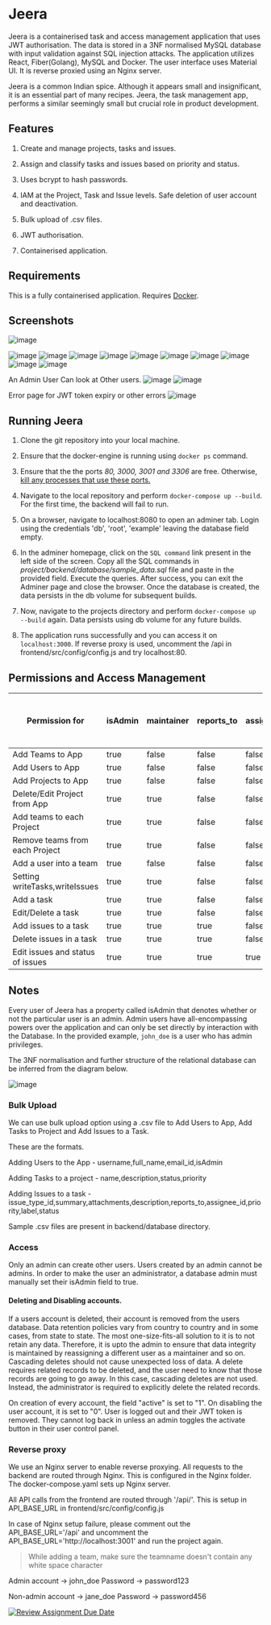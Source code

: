 # Jeera

Jeera is a containerised task and access management application that uses JWT authorisation. The data is stored in a 3NF normalised MySQL database with input validation against SQL injection attacks. The application utilizes React, Fiber(Golang), MySQL and Docker. The user interface uses Material UI. It is reverse proxied using an Nginx server. 

Jeera is a common Indian spice. Although it appears small and insignificant, it is an essential part of many recipes. Jeera, the task management app, performs a similar seemingly small but crucial role in product development.

## Features

1. Create and manage projects, tasks and issues. 

2. Assign and classify tasks and issues based on priority and status.

3. Uses bcrypt to hash passwords. 

4. IAM at the Project, Task and Issue levels. Safe deletion of user account and deactivation.

5. Bulk upload of .csv files.

6. JWT authorisation. 

7. Containerised application.

## Requirements

This is a fully containerised application. Requires [Docker](https://docs.docker.com/get-docker/).

## Screenshots

![image](https://github.com/arjunmukeshh/jeera/assets/60224351/b4ecd74b-4074-4183-9113-1f0fb1438240)

![image](https://github.com/arjunmukeshh/jeera/assets/60224351/4e2430d4-64cb-4b22-bd78-6fb45a2c7d55)
![image](https://github.com/arjunmukeshh/jeera/assets/60224351/0446c99b-bfd8-4d34-beed-19c6ec25cf21)
![image](https://github.com/arjunmukeshh/jeera/assets/60224351/f8e5829b-6a8d-440a-944e-9b538f014745)
![image](https://github.com/arjunmukeshh/jeera/assets/60224351/2ccedee1-742c-4d41-893d-2c5ca63c3e10)
![image](https://github.com/arjunmukeshh/jeera/assets/60224351/2be4da78-490b-4b4e-8a21-685f47ba5fb3)
![image](https://github.com/arjunmukeshh/jeera/assets/60224351/b42018b2-e830-4596-a3c0-53edcaefd0fa)
![image](https://github.com/arjunmukeshh/jeera/assets/60224351/032dcecd-74f0-4654-ad5f-62b2138b119f)
![image](https://github.com/arjunmukeshh/jeera/assets/60224351/e08fda7e-5a1e-4e28-b4c8-95dc0311e42c)
![image](https://github.com/arjunmukeshh/jeera/assets/60224351/59e93049-d66c-411a-9258-04977eab1776)
![image](https://github.com/arjunmukeshh/jeera/assets/60224351/05b08ee7-c5e3-42f2-a487-940b6b1a24a8)

An Admin User Can look at Other users.
![image](https://github.com/arjunmukeshh/jeera/assets/60224351/216df4c2-5e24-4876-9c9d-cea30814b274)
![image](https://github.com/arjunmukeshh/jeera/assets/60224351/c6e51bd7-1f38-4ff5-a662-9ab516960cbc)

Error page for JWT token expiry or other errors
![image](https://github.com/arjunmukeshh/jeera/assets/60224351/e0fa8ba6-4961-4b03-9b16-ad28155aade4)

## Running Jeera

1. Clone the git repository into your local machine.

2. Ensure that the docker-engine is running using `docker ps` command.

3. Ensure that the the ports *80, 3000, 3001 and 3306* are free. Otherwise, [kill any processes that use these ports.](https://linuxhint.com/kill-process-currently-using-port-localhost-windows/) 

4. Navigate to the local repository and perform `docker-compose up --build`. For the first time, the backend will fail to run. 

5. On a browser, navigate to localhost:8080 to open an adminer tab. Login using the credentials 'db', 'root', 'example' leaving the database field empty. 

6. In the adminer homepage, click on the `SQL command` link present in the left side of the screen. Copy all the SQL commands in *project/backend/database/sample_data.sql* file and paste in the provided field. Execute the queries. After success, you can exit the Adminer page and close the browser. Once the database is created, the data persists in the db volume for subsequent builds.

7. Now, navigate to the projects directory and perform `docker-compose up --build` again. Data persists using db volume for any future builds.

8. The application runs successfully and you can access it on `localhost:3000`. If reverse proxy is used, uncomment the /api in frontend/src/config/config.js and try localhost:80. 

## Permissions and Access Management

| Permission for                   | isAdmin | maintainer | reports_to | assignee | user belonging to team with writeTasks | user belonging to team with writeIssues |
|----------------------------------|---------|------------|------------|----------|----------------------------------------|-----------------------------------------|
| Add Teams to App                 | true    | false      | false      | false    | false                                  | false                                   |
| Add Users to App                 | true    | false      | false      | false    | false                                  | false                                   |
| Add Projects to App              | true    | false      | false      | false    | false                                  | false                                   |
| Delete/Edit Project from App     | true    | true       | false      | false    | false                                  | false                                   |
| Add teams to each Project        | true    | true       | false      | false    | false                                  | false                                   |
| Remove teams from each Project   | true    | true       | false      | false    | false                                  | false                                   |
| Add a user into a team           | true    | false      | false      | false    | false                                  | false                                   |
| Setting writeTasks,writeIssues   | true    | true       | false      | false    | false                                  | false                                   |
| Add a task                       | true    | true       | false      | false    | true                                   | false                                   |
| Edit/Delete a task               | true    | true       | false      | false    | true                                   | false                                   |
| Add issues to a task             | true    | true       | true       | false    | true                                   | true                                    |
| Delete issues in a task          | true    | true       | true       | false    | true                                   | true                                    |
| Edit issues and status of issues | true    | true       | true       | true     | true                                   | true                                    |
## Notes

Every user of Jeera has a property called isAdmin that denotes whether or not the particular user is an admin. Admin users have all-encompassing powers over the application and can only be set directly by interaction with the Database. In the provided example, `john_doe` is a user who has admin privileges.

The 3NF normalisation and further structure of the relational database can be inferred from the diagram below. 

![image](https://github.com/BalkanID-University/ssn-chennai-2023-fte-hiring-arjunmukeshh/assets/60224351/97d0d780-3531-47ce-bb41-1edfbd881fbe)


### Bulk Upload

We can use bulk upload option using a .csv file to Add Users to App, Add Tasks to Project and Add Issues to a Task.

These are the formats.

Adding Users to the App -
username,full_name,email_id,isAdmin

Adding Tasks to a project - 
name,description,status,priority

Adding Issues to a task - 
issue_type_id,summary,attachments,description,reports_to,assignee_id,priority,label,status

Sample .csv files are present in backend/database directory.

### Access

Only an admin can create other users. Users created by an admin cannot be admins. In order to make the user an administrator, a database admin must manually set their isAdmin field to true.

#### Deleting and Disabling accounts.

If a users account is deleted, their account is removed from the users database. Data retention policies vary from country to country and in some cases, from state to state. The most one-size-fits-all solution to it is to not retain any data. Therefore, it is upto the admin to ensure that data integrity is maintained by reassigning a different user as a maintainer and so on. Cascading deletes should not cause unexpected loss of data. A delete requires related records to be deleted, and the user need to know that those records are going to go away. In this case, cascading deletes are not used. Instead, the administrator is required to explicitly delete the related records.

On creation of every account, the field "active" is set to "1". On disabling the user account, it is set to "0". User is logged out and their JWT token is removed. They cannot log back in unless an admin toggles the activate button in their user control panel.

### Reverse proxy

We use an Nginx server to enable reverse proxying. All requests to the backend are routed through Nginx. This is configured in the Nginx folder. The docker-compose.yaml sets up Nginx server. 

All API calls from the frontend are routed through '/api/'. This is setup in API_BASE_URL in frontend/src/config/config.js



In case of Nginx setup failure, please comment out the API_BASE_URL='/api' and uncomment the API_BASE_URL='http://localhost:3001' and run the project again. 

> While adding a team, make sure the teamname doesn't contain any white space character

Admin account -> john_doe
Password -> password123

Non-admin account -> jane_doe
Password -> password456

[![Review Assignment Due Date](https://classroom.github.com/assets/deadline-readme-button-24ddc0f5d75046c5622901739e7c5dd533143b0c8e959d652212380cedb1ea36.svg)](https://classroom.github.com/a/M4NvrXuV)
